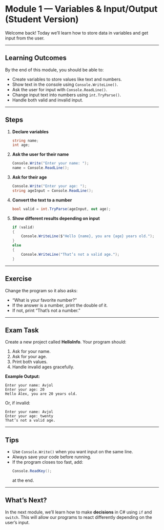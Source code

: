 # Module 1 — Variables & Input/Output (Student Version)

Welcome back! Today we’ll learn how to store data in variables and get input from the user.

---

## Learning Outcomes
By the end of this module, you should be able to:
- Create variables to store values like text and numbers.
- Show text in the console using `Console.WriteLine()`.
- Ask the user for input with `Console.ReadLine()`.
- Change input text into numbers using `int.TryParse()`.
- Handle both valid and invalid input.

---

## Steps

1. **Declare variables**
   ```csharp
   string name;
   int age;
   ```

2. **Ask the user for their name**
   ```csharp
   Console.Write("Enter your name: ");
   name = Console.ReadLine();
   ```

3. **Ask for their age**
   ```csharp
   Console.Write("Enter your age: ");
   string ageInput = Console.ReadLine();
   ```

4. **Convert the text to a number**
   ```csharp
   bool valid = int.TryParse(ageInput, out age);
   ```

5. **Show different results depending on input**
   ```csharp
   if (valid)
   {
       Console.WriteLine($"Hello {name}, you are {age} years old.");
   }
   else
   {
       Console.WriteLine("That’s not a valid age.");
   }
   ```

---

## Exercise
Change the program so it also asks:
- “What is your favorite number?”
- If the answer is a number, print the double of it.
- If not, print “That’s not a number.”

---

## Exam Task
Create a new project called **HelloInfo**. Your program should:
1. Ask for your name.
2. Ask for your age.
3. Print both values.
4. Handle invalid ages gracefully.

**Example Output:**
```
Enter your name: Avjol
Enter your age: 20
Hello Alex, you are 20 years old.
```

Or, if invalid:
```
Enter your name: Avjol
Enter your age: twenty
That’s not a valid age.
```

---

## Tips
- Use `Console.Write()` when you want input on the same line.
- Always save your code before running.
- If the program closes too fast, add:
  ```csharp
  Console.ReadKey();
  ```
  at the end.

---

## What’s Next?
In the next module, we’ll learn how to make **decisions** in C# using `if` and `switch`. This will allow our programs to react differently depending on the user’s input.

